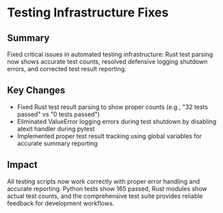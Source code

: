 # Testing Infrastructure Fixes

## Summary
Fixed critical issues in automated testing infrastructure: Rust test parsing now shows accurate test counts, resolved defensive logging shutdown errors, and corrected test result reporting.

## Key Changes
- Fixed Rust test result parsing to show proper counts (e.g., "32 tests passed" vs "0 tests passed")
- Eliminated ValueError logging errors during test shutdown by disabling atexit handler during pytest
- Implemented proper test result tracking using global variables for accurate summary reporting

## Impact
All testing scripts now work correctly with proper error handling and accurate reporting. Python tests show 165 passed, Rust modules show actual test counts, and the comprehensive test suite provides reliable feedback for development workflows.